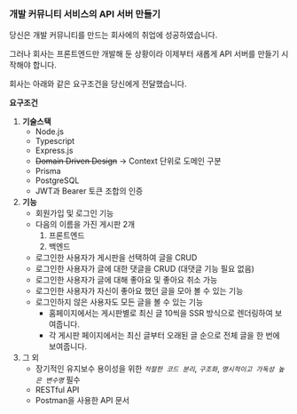 ### 개발 커뮤니티 서비스의 API 서버 만들기

당신은 개발 커뮤니티를 만드는 회사에의 취업에 성공하였습니다.

그러나 회사는 프론트엔드만 개발해 둔 상황이라 이제부터 새롭게 API 서버를 만들기 시작해야 합니다.

회사는 아래와 같은 요구조건을 당신에게 전달했습니다.

**요구조건**

1. **기술스택**
   - Node.js
   - Typescript
   - Express.js
   - ~~Domain Driven Design~~ → Context 단위로 도메인 구분
   - Prisma
   - PostgreSQL
   - JWT과 Bearer 토큰 조합의 인증
2. **기능**
   - 회원가입 및 로그인 기능
   - 다음의 이름을 가진 게시판 2개
     1. 프론트엔드
     2. 백엔드
   - 로그인한 사용자가 게시판을 선택하여 글을 CRUD
   - 로그인한 사용자가 글에 대한 댓글을 CRUD (대댓글 기능 필요 없음)
   - 로그인한 사용자가 글에 대해 좋아요 및 좋아요 취소 가능
   - 로그인한 사용자가 자신이 좋아요 했던 글을 모아 볼 수 있는 기능
   - 로그인하지 않은 사용자도 모든 글을 볼 수 있는 기능
     - 홈페이지에서는 게시판별로 최신 글 10씩을 SSR 방식으로 렌더링하여 보여줍니다.
     - 각 게시판 페이지에서는 최신 글부터 오래된 글 순으로 전체 글을 한 번에 보여줍니다.
3. 그 외
   - 장기적인 유지보수 용이성을 위한 _`적절한 코드 분리`_, _`구조화`_, _`명시적이고 가독성 높은 변수명`_ 필수
   - RESTful API
   - Postman을 사용한 API 문서

